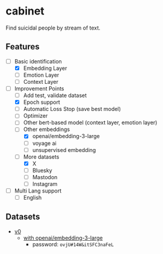 # cabinet

Find suicidal people by stream of text.

## Features

- [ ] Basic identification
  - [x] Embedding Layer
  - [ ] Emotion Layer
  - [ ] Context Layer
- [ ] Improvement Points
  - [ ] Add test, validate dataset
  - [x] Epoch support
  - [ ] Automatic Loss Stop (save best model)
  - [ ] Optimizer
  - [ ] Other bert-based model (context layer, emotion layer)
  - [ ] Other embeddings
    - [x] openai/embedding-3-large
    - [ ] voyage ai
    - [ ] unsupervised embedding
  - [ ] More datasets
    - [x] X
    - [ ] Bluesky
    - [ ] Mastodon
    - [ ] Instagram
- [ ] Multi Lang support
  - [ ] English

## Datasets

- [v0](https://minio.misile.xyz/noa/datasets/cabinet_v0.tar.zst)
  - [with openai/embedding-3-large](https://sen1014-my.sharepoint.com/:u:/g/personal/m1_sunrint_sen_hs_kr/EU5O3_JbHA5NhAPI0KbjElkBuMQTW2ZB_SGCnzJ5SfVScw?e=bI58Zy)
    - password: `ovjU#14W&itSFC3naFeL`


